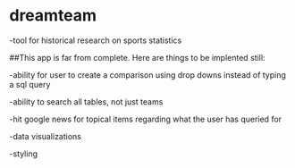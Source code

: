 # dreamteam

-tool for historical research on sports statistics

##This app is far from complete. Here are things to be implented still:

-ability for user to create a comparison using drop downs instead of typing a sql query

-ability to search all tables, not just teams

-hit google news for topical items regarding what the user has queried for

-data visualizations

-styling
